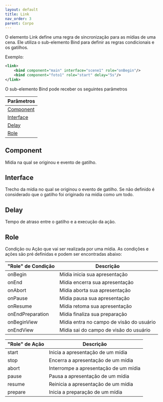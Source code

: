 ```yaml
---
layout: default
title: Link
nav_order: 3
parent: Corpo
---
```


O elemento Link define uma regra de sincronização para as mídias de uma cena. Ele utiliza o sub-elemento Bind para definir as regras condicionais e os gatilhos.

Exemplo: 

```xml 
<link>
    <bind component="main" interface="scene1" role="onBegin"/>
    <bind component="foto1" role="start" delay="5s"/>
</link>
 ```

O sub-elemento Bind pode receber os seguintes parâmetros ⠀

| Parâmetros   |
|:-------|
| [Component](#component)|
| [Interface](#interface)|
| [Delay](#delay)|
| [Role](#role)| 


## Component
Mídia na qual se originou e evento de gatilho.

## Interface 
Trecho da mídia no qual se originou o evento de gatilho. Se não definido é considerado que o gatilho foi originado na mídia como um todo.

## Delay 
Tempo de atraso entre o gatilho e a execução da ação.

## Role
Condição ou Ação que vai ser realizada por uma mídia. As condições e ações são pré definidas e podem ser encontradas abaixo:

| "Role" de Condição  | Descrição                                |
|-------------------|------------------------------------------|
| onBegin           | Mídia inicia sua apresentação            |
| onEnd             | Mídia encerra sua apresentação           |
| onAbort           | Mídia aborta sua apresentação            |
| onPause           | Mídia pausa sua apresentação             |
| onResume          | Mídia retoma sua apresentação            |
| onEndPreparation  | Mídia finaliza sua preparação            |
| onBeginView       | Mídia entra no campo de visão do usuário |
| onEndView         | Mídia sai do campo de visão do usuário   |

| "Role" de Ação | Descrição                             |
|-------------|---------------------------------------|
| start       | Inicia a apresentação de um mídia     |
| stop        | Encerra a apresentação de um mídia    |
| abort       | Interrompe a apresentação de um mídia |
| pause       | Pausa a apresentação de um mídia      |
| resume      | Reinicia a apresentação de um mídia   |
| prepare     | Inicia a preparação de um mídia       |